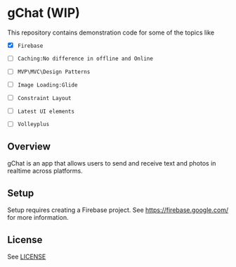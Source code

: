 # gChat (WIP)

This repository contains demonstration code for some of the topics like

- [x] `Firebase`

- [ ] `Caching:No difference in offline and Online`

- [ ] `MVP\MVC\Design Patterns`

- [ ] `Image Loading:Glide`

- [ ] `Constraint Layout`

- [ ] `Latest UI elements`

- [ ] `Volleyplus`


## Overview

gChat is an app that allows users to send and receive text and photos in realtime across platforms.

## Setup

Setup requires creating a Firebase project. See https://firebase.google.com/ for more information.

## License
See [LICENSE](LICENSE)
